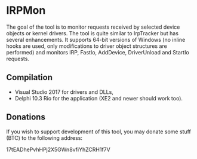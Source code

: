 # IRPMon

The goal of the tool is to monitor requests received by selected device objects or kernel drivers. The tool is quite similar to IrpTracker but has several enhancements. It supports 64-bit versions of Windows (no inline hooks are used, only modifications to driver object structures are performed) and monitors IRP, FastIo, AddDevice, DriverUnload and StartIo requests.

## Compilation

* Visual Studio 2017 for drivers and DLLs,
* Delphi 10.3 Rio for the application (XE2 and newer should work too).


## Donations

If you wish to support development of this tool, you may donate some stuff (BTC) to the following address:

17tEADhePvhHPj2X5GWn8vfiYhZCRH1f7V
